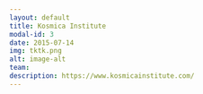 ```yaml
---
layout: default
title: Kosmica Institute
modal-id: 3
date: 2015-07-14
img: tktk.png
alt: image-alt
team: 
description: https://www.kosmicainstitute.com/ 
---
```

